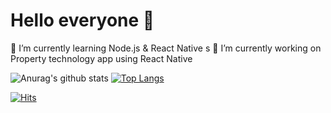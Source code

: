 # Hello everyone 👋


🌱 I’m currently learning Node.js & React Native
 s
🔭 I’m currently working on Property technology app using React Native

<!--
**Salvation-sub/Salvation-sub** is a ✨ _special_ ✨ repository because its `README.md` (this file) appears on your GitHub profile.

Here are some ideas to get you started:

- 🔭 I’m currently working on ...
- 🌱 I’m currently learning ...
- 👯 I’m looking to collaborate on ...
- 🤔 I’m looking for help with ...
- 💬 Ask me about ...
- 📫 How to reach me: ...
- 😄 Pronouns: ...
- ⚡ Fun fact: ...
-->

![Anurag's github stats](https://github-readme-stats.vercel.app/api?username=Salvation-sub&show_icons=true&theme=dracula)
[![Top Langs](https://github-readme-stats.vercel.app/api/top-langs/?username=Salvation-sub&layout=compact)](https://github.com/Salvation-sub/github-readme-stats)


[![Hits](https://hits.seeyoufarm.com/api/count/incr/badge.svg?url=https%3A%2F%2Fgithub.com%2FSalvation-sub%2Fhit-counter&count_bg=%233D76C8&title_bg=%23555555&icon=&icon_color=%23E7E7E7&title=hits&edge_flat=false)](https://hits.seeyoufarm.com)

